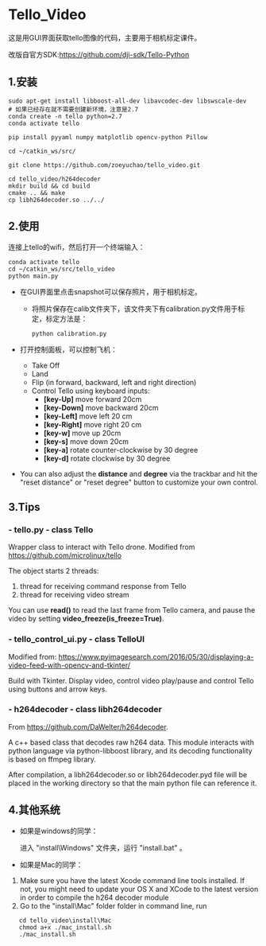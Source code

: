 # Tello_Video

这是用GUI界面获取tello图像的代码，主要用于相机标定课件。

改版自官方SDK:https://github.com/dji-sdk/Tello-Python

## 1.安装

```
sudo apt-get install libboost-all-dev libavcodec-dev libswscale-dev
# 如果已经存在就不需要创建新环境，注意是2.7
conda create -n tello python=2.7
conda activate tello

pip install pyyaml numpy matplotlib opencv-python Pillow

cd ~/catkin_ws/src/

git clone https://github.com/zoeyuchao/tello_video.git

cd tello_video/h264decoder
mkdir build && cd build
cmake .. && make
cp libh264decoder.so ../../
```

## 2.使用

连接上tello的wifi，然后打开一个终端输入：

```
conda activate tello
cd ~/catkin_ws/src/tello_video
python main.py
```

- 在GUI界面里点击snapshot可以保存照片，用于相机标定。

  - 将照片保存在calib文件夹下，该文件夹下有calibration.py文件用于标定，标定方法是：

    ```
    python calibration.py
    ```

- 打开控制面板，可以控制飞机：

  - Take Off
  - Land
  - Flip (in forward, backward, left and right direction)
  - Control Tello using keyboard inputs:
      - **[key-Up]** move forward 20cm
      - **[key-Down]** move backward 20cm
      - **[key-Left]** move left 20 cm
      - **[key-Right]** move right 20 cm
      - **[key-w]** move up 20cm
      - **[key-s]** move down 20cm
      - **[key-a]** rotate counter-clockwise by 30 degree
      - **[key-d]** rotate clockwise by 30 degree

- You can also adjust the **distance** and **degree** via the trackbar and hit the "reset distance" or "reset degree" button to customize your own control.

## 3.Tips

### -  tello.py - class Tello

Wrapper class to interact with Tello drone.
Modified from <https://github.com/microlinux/tello>

The object starts 2 threads:

 1. thread for receiving command response from Tello
 2. thread for receiving video stream

You can use **read()** to read the last frame from Tello camera, and pause the video by setting **video_freeze(is_freeze=True)**.

### - tello_control_ui.py - class TelloUI

Modified from: https://www.pyimagesearch.com/2016/05/30/displaying-a-video-feed-with-opencv-and-tkinter/

Build with Tkinter. Display video, control video play/pause and control Tello using buttons and arrow keys.

### - h264decoder - class libh264decoder

From <https://github.com/DaWelter/h264decoder>.

A c++ based class that decodes raw h264 data. This module interacts with python language via python-libboost library, and its decoding functionality is based on ffmpeg library. 

After compilation, a libh264decoder.so or libh264decoder.pyd file will be placed in the working directory so that the main python file can reference it. 

## 4.其他系统

- 如果是windows的同学：

	进入 "install\Windows" 文件夹，运行 "install.bat" 。

- 如果是Mac的同学：

1. Make sure you have the latest Xcode command line tools installed. If not, you might need to update your OS X and XCode to the latest version in order to compile the h264 decoder module
2. Go to the "install\Mac" folder folder in command line, run

```
   cd tello_video\install\Mac
   chmod a+x ./mac_install.sh
   ./mac_install.sh
```